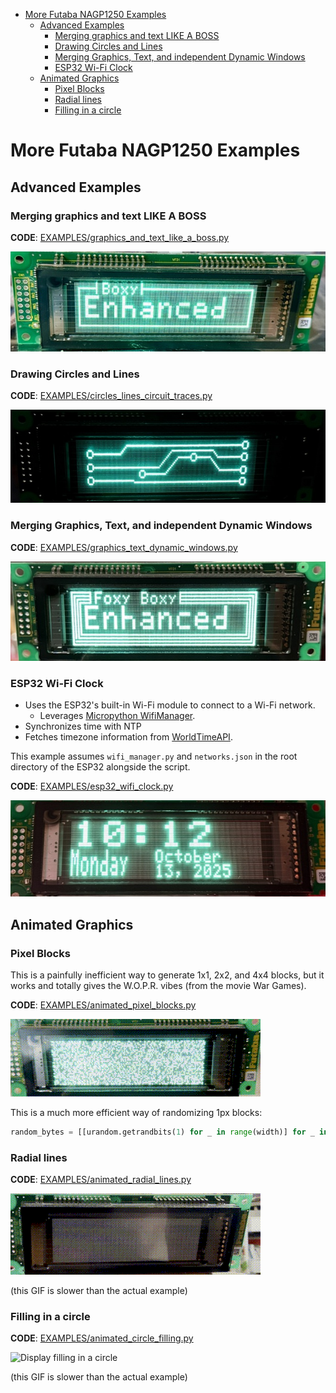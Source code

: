 <!-- TOC -->
* [More Futaba NAGP1250 Examples](#more-futaba-nagp1250-examples)
  * [Advanced Examples](#advanced-examples)
    * [Merging graphics and text LIKE A BOSS](#merging-graphics-and-text-like-a-boss)
    * [Drawing Circles and Lines](#drawing-circles-and-lines)
    * [Merging Graphics, Text, and independent Dynamic Windows](#merging-graphics-text-and-independent-dynamic-windows)
    * [ESP32 Wi-Fi Clock](#esp32-wi-fi-clock)
  * [Animated Graphics](#animated-graphics)
    * [Pixel Blocks](#pixel-blocks)
    * [Radial lines](#radial-lines)
    * [Filling in a circle](#filling-in-a-circle)
<!-- TOC -->

# More Futaba NAGP1250 Examples

## Advanced Examples

### Merging graphics and text LIKE A BOSS

**CODE**: [EXAMPLES/graphics_and_text_like_a_boss.py](EXAMPLES/graphics_and_text_like_a_boss.py)

![Display with lines and text LIKE A BOSS](_images/display_lines_text_LIKE_A_BOSS.jpg)

### Drawing Circles and Lines

**CODE**: [EXAMPLES/circles_lines_circuit_traces.py](EXAMPLES/circles_lines_circuit_traces.py)

![Display with circles and lines](_images/display_graphic_circles_lines.jpg)

### Merging Graphics, Text, and independent Dynamic Windows

**CODE**: [EXAMPLES/graphics_text_dynamic_windows.py](EXAMPLES/graphics_text_dynamic_windows.py)

![Display with lines, text, and dynamic windows](_images/display_lines_dynamic_windows.jpg)

### ESP32 Wi-Fi Clock

* Uses the ESP32's built-in Wi-Fi module to connect to a Wi-Fi network.
  * Leverages [Micropython WifiManager](https://github.com/mitchins/micropython-wifimanager).
* Synchronizes time with NTP
* Fetches timezone information from [WorldTimeAPI](https://worldtimeapi.org).

This example assumes `wifi_manager.py` and `networks.json` in the root directory of the ESP32 alongside the script.

**CODE**: [EXAMPLES/esp32_wifi_clock.py](EXAMPLES/esp32_wifi_clock.py)

![Example ESP32 wifi clock](_images/display_example_wifi_clock.jpg)

## Animated Graphics

### Pixel Blocks

This is a painfully inefficient way to generate 1x1, 2x2, and 4x4 blocks, but it works and totally gives the W.O.P.R. vibes (from the movie War Games).

**CODE**: [EXAMPLES/animated_pixel_blocks.py](EXAMPLES/animated_pixel_blocks.py)

![Display with graphic pixel blocks](_images/display_graphics_blocks.gif)

This is a much more efficient way of randomizing 1px blocks: 
```python
random_bytes = [[urandom.getrandbits(1) for _ in range(width)] for _ in range(height)]
```

### Radial lines

**CODE**: [EXAMPLES/animated_radial_lines.py](EXAMPLES/animated_radial_lines.py)

![Display with graphic radial lines](_images/display_radial_lines.gif)

(this GIF is slower than the actual example)

### Filling in a circle

**CODE**: [EXAMPLES/animated_circle_filling.py](EXAMPLES/animated_circle_filling.py)

![Display filling in a circle](_images/display_graphic_circle_filling.gif)

(this GIF is slower than the actual example)
